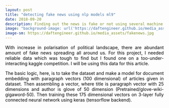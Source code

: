 ```yaml
---
layout: post
title: "detecting fake news using nlp models ml9"
date: 2018-09-20
description: Finding out the news is fake or not using several machine learning models.
image: "background-image: url('https://daftengineer.github.io/media_assets/fakenews.jpg');"
image-sm: https://daftengineer.github.io/media_assets/fakenews.jpg
---
```


<div style="color:black;"><p></p>

<p style="text-align:justify;">With increase in polarisation of political landscape, there are abundant amount of fake news spreading all around us. For this project, I needed reliable data which was tough to find but I found one on a too-under-interacting kaggle competition. I will be using this data for this article. </p>
<p style="text-align:justify;">The basic logic, here, is to take the dataset and make a model for document embedding with paragraph vectors (100 dimensional) of articles given in dataset. Then assembling a vector, where title is paragraph vector with 25 dimensions and author is glove of 50 dimension (Pretrained/glove-wiki-gigaword-50). Then training these 175 dimensional vectors on 3-layer fully connected neural network using keras (tensorflow backend).</p>
<p style="text-align:justify;"></p>
<p style="text-align:justify;"></p>
<p style="text-align:justify;"></p>
<p style="text-align:justify;"></p>
<p style="text-align:justify;"></p>
 </div>


